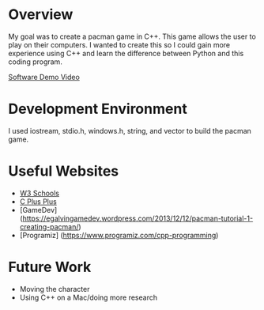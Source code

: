 # Overview

My goal was to create a pacman game in C++. This game allows the user to play on their computers. I wanted to create this so I could gain more experience using C++ and learn the difference between Python and this coding program. 

[Software Demo Video](http://youtube.link.goes.here)

# Development Environment

I used iostream, stdio.h, windows.h, string, and vector to build the pacman game. 

# Useful Websites

* [W3 Schools](https://www.w3schools.com/cpp/)
* [C Plus Plus](http://www.cplusplus.com/reference/stl/)
* [GameDev] (https://egalvingamedev.wordpress.com/2013/12/12/pacman-tutorial-1-creating-pacman/)
* [Programiz] (https://www.programiz.com/cpp-programming)

# Future Work

* Moving the character
* Using C++ on a Mac/doing more research